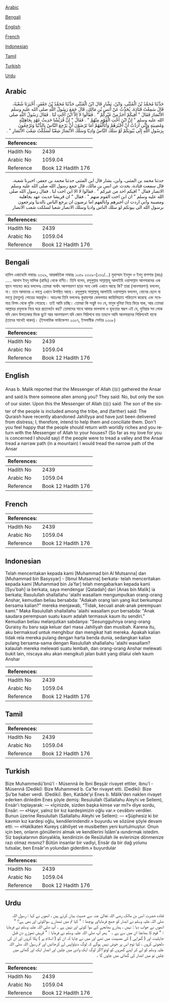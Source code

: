 [Arabic](#arabic)

[Bengali](#bengali)

[English](#english)

[French](#french)

[Indonesian](#indonesian)

[Tamil](#tamil)

[Turkish](#turkish)

[Urdu](#urdu)

## Arabic


<div dir="rtl" lang="ar" style={{fontSize:'larger',backgroundColor:'#f8f9fa',padding:20}}>
حَدَّثَنَا مُحَمَّدُ بْنُ الْمُثَنَّى، وَابْنُ، بَشَّارٍ قَالَ ابْنُ الْمُثَنَّى حَدَّثَنَا مُحَمَّدُ بْنُ جَعْفَرٍ، أَخْبَرَنَا شُعْبَةُ، قَالَ سَمِعْتُ قَتَادَةَ، يُحَدِّثُ عَنْ أَنَسِ بْنِ مَالِكٍ، قَالَ جَمَعَ رَسُولُ اللَّهِ صلى الله عليه وسلم الأَنْصَارَ فَقَالَ ‏"‏ أَفِيكُمْ أَحَدٌ مِنْ غَيْرِكُمْ ‏"‏ ‏.‏ فَقَالُوا لاَ إِلاَّ ابْنُ أُخْتٍ لَنَا ‏.‏ فَقَالَ رَسُولُ اللَّهِ صلى الله عليه وسلم ‏"‏ إِنَّ ابْنَ أُخْتِ الْقَوْمِ مِنْهُمْ ‏"‏ ‏.‏ فَقَالَ ‏"‏ إِنَّ قُرَيْشًا حَدِيثُ عَهْدٍ بِجَاهِلِيَّةٍ وَمُصِيبَةٍ وَإِنِّي أَرَدْتُ أَنْ أَجْبُرَهُمْ وَأَتَأَلَّفَهُمْ أَمَا تَرْضَوْنَ أَنْ يَرْجِعَ النَّاسُ بِالدُّنْيَا وَتَرْجِعُونَ بِرَسُولِ اللَّهِ إِلَى بُيُوتِكُمْ لَوْ سَلَكَ النَّاسُ وَادِيًا وَسَلَكَ الأَنْصَارُ شِعْبًا لَسَلَكْتُ شِعْبَ الأَنْصَارِ ‏"‏ ‏.‏
</div>
<div style={{backgroundColor:'#f8f9fa',padding:20, marginBottom: 10}}><table> <thead> <tr> <th>References:</th> <th></th> </tr> </thead> <tbody><tr><td>Hadith No</td><td>2439</td></tr><tr><td>Arabic No</td><td>1059.04</td></tr><tr><td>Reference</td><td>Book 12 Hadith 176</td></tr></tbody></table></div>


<div dir="rtl" lang="ar" style={{fontSize:'larger',backgroundColor:'#f8f9fa',padding:20}}>
حدثنا محمد بن المثنى، وابن، بشار قال ابن المثنى حدثنا محمد بن جعفر، اخبرنا شعبة، قال سمعت قتادة، يحدث عن انس بن مالك، قال جمع رسول الله صلى الله عليه وسلم الانصار فقال " افيكم احد من غيركم " . فقالوا لا الا ابن اخت لنا . فقال رسول الله صلى الله عليه وسلم " ان ابن اخت القوم منهم " . فقال " ان قريشا حديث عهد بجاهلية ومصيبة واني اردت ان اجبرهم واتالفهم اما ترضون ان يرجع الناس بالدنيا وترجعون برسول الله الى بيوتكم لو سلك الناس واديا وسلك الانصار شعبا لسلكت شعب الانصار
</div>
<div style={{backgroundColor:'#f8f9fa',padding:20, marginBottom: 10}}><table> <thead> <tr> <th>References:</th> <th></th> </tr> </thead> <tbody><tr><td>Hadith No</td><td>2439</td></tr><tr><td>Arabic No</td><td>1059.04</td></tr><tr><td>Reference</td><td>Book 12 Hadith 176</td></tr></tbody></table></div>

## Bengali


<div dir="ltr" lang="bn" style={{fontSize:'larger',backgroundColor:'#f8f9fa',padding:20}}>
হাদিস একাডেমি নাম্বারঃ ২৩২৯, আন্তর্জাতিক নাম্বারঃ ১০৫৯ ২৩২৯-(১৩৩/...) মুহাম্মাদ ইবনুল ও ইবনু বাশশার (রহঃ) ..... আনাস ইবনু মালিক (রাযিঃ) থেকে বর্ণিত। তিনি বলেন, রসূলুল্লাহ সাল্লাল্লাহু আলাইহি ওয়াসাল্লাম আনসারদের এক স্থানে সমবেত করে বললেনঃ তোমরা অর্থাৎ আনসারগণ ছাড়া অন্য কেউ এখানে আছে কি? তারা (আনসারগণ) বললেন, না। তবে আমাদের এ ভাগ্নে এখানে উপস্থিত আছে। রসূলুল্লাহ সাল্লাল্লাহু আলাইহি ওয়াসাল্লাম বললেন, বোনের ছেলে বা ভাগ্নে (মাতুল) গোত্রের অন্তর্ভুক্ত। অতঃপর তিনি বললেনঃ কুরায়শরা কেবলমাত্র জাহিলিয়্যাত পরিত্যাগ করেছে এবং সবেমাত্র বিপদ থেকে মুক্তি পেয়েছে। তাই আমি চাচ্ছি। তোমরা কি সন্তুষ্ট নও যে, মানুষ দুনিয়া নিয়ে ফিরে যাক, আর তোমরা আল্লাহর রসূলকে নিয়ে ঘরে প্রত্যাবর্তন কর? তোমাদের সাথে আমার ভালবাসা ও হৃদ্যতার স্বরূপ এই যে, দুনিয়ার সব লোক যদি কোন উপত্যকার দিকে ছুটে আর আনসারগণ যদি কোন গিরিপথে যায় তাহলে আমি আনসারদের গিরিপথেই যাবো (তাদের সাথেই থাকব)। (ইসলামিক ফাউন্ডেশন ২৩০৭, ইসলামীক সেন্টার ২৩০৮)
</div>
<div style={{backgroundColor:'#f8f9fa',padding:20, marginBottom: 10}}><table> <thead> <tr> <th>References:</th> <th></th> </tr> </thead> <tbody><tr><td>Hadith No</td><td>2439</td></tr><tr><td>Arabic No</td><td>1059.04</td></tr><tr><td>Reference</td><td>Book 12 Hadith 176</td></tr></tbody></table></div>

## English


<div dir="ltr" lang="en" style={{fontSize:'larger',backgroundColor:'#f8f9fa',padding:20}}>
Anas b. Malik reported that the Messenger of Allah (ﷺ) gathered the Ansar and said:Is there someone alien among you? They said: No, but only the son of our sister. Upon this the Messenger of Allah (ﷺ) said: The son of the sister of the people is included among the tribe, and (farther) said: The Quraish have recently abandoned Jahillyya and have just been delivered from distress; I, therefore, intend to help them and conciliate them. Don't you feel happy that the people should return with worldly riches and you return with the Messenger of Allah to your houses? (So far as my love for you is concerned I should say) if the people were to tread a valley and the Ansar tread a narraw path (in a mountain) I would tread the narrow path of the Ansar
</div>
<div style={{backgroundColor:'#f8f9fa',padding:20, marginBottom: 10}}><table> <thead> <tr> <th>References:</th> <th></th> </tr> </thead> <tbody><tr><td>Hadith No</td><td>2439</td></tr><tr><td>Arabic No</td><td>1059.04</td></tr><tr><td>Reference</td><td>Book 12 Hadith 176</td></tr></tbody></table></div>

## French


<div dir="ltr" lang="fr" style={{fontSize:'larger',backgroundColor:'#f8f9fa',padding:20}}>

</div>
<div style={{backgroundColor:'#f8f9fa',padding:20, marginBottom: 10}}><table> <thead> <tr> <th>References:</th> <th></th> </tr> </thead> <tbody><tr><td>Hadith No</td><td>2439</td></tr><tr><td>Arabic No</td><td>1059.04</td></tr><tr><td>Reference</td><td>Book 12 Hadith 176</td></tr></tbody></table></div>

## Indonesian


<div dir="ltr" lang="id" style={{fontSize:'larger',backgroundColor:'#f8f9fa',padding:20}}>
Telah menceritakan kepada kami [Muhammad bin Al Mutsanna] dan [Muhammad bin Basysyar] - [Ibnul Mutsanna] berkata- telah menceritakan kepada kami [Muhammad bin Ja'far] telah mengabarkan kepada kami [Syu'bah] ia berkata, saya mendengar [Qatadah] dari [Anas bin Malik] ia berkata; Rasulullah shallallahu 'alaihi wasallam mengumpulkan orang-orang Anshar, kemudian beliau bersabda: "Adakah orang lain yang ikut berkumpul bersama kalian?" mereka menjawab, "Tidak, kecuali anak-anak perempuan kami." Maka Rasulullah shallallahu 'alaihi wasallam pun bersabda: "Anak saudara perempuan suatu kaum adalah termasuk kaum itu sendiri." Kemudian beliau melanjutkan sabdanya: "Sesungguhnya orang-orang Quraisy itu baru saja keluar dari masa Jahiliyah dan musibah. Karena itu, aku bermaksud untuk menghibur dan mengikat hati mereka. Apakah kalian tidak rela mereka pulang dengan harta benda dunia, sedangkan kalian pulang bersama-sama dengan Rasulullah shallallahu 'alaihi wasallam? kalaulah mereka melewati suatu lembah, dan orang-orang Anshar melewati bukit lain, niscaya aku akan mengikuti jalan bukit yang dilalui oleh kaum Anshar
</div>
<div style={{backgroundColor:'#f8f9fa',padding:20, marginBottom: 10}}><table> <thead> <tr> <th>References:</th> <th></th> </tr> </thead> <tbody><tr><td>Hadith No</td><td>2439</td></tr><tr><td>Arabic No</td><td>1059.04</td></tr><tr><td>Reference</td><td>Book 12 Hadith 176</td></tr></tbody></table></div>

## Tamil


<div dir="ltr" lang="ta" style={{fontSize:'larger',backgroundColor:'#f8f9fa',padding:20}}>

</div>
<div style={{backgroundColor:'#f8f9fa',padding:20, marginBottom: 10}}><table> <thead> <tr> <th>References:</th> <th></th> </tr> </thead> <tbody><tr><td>Hadith No</td><td>2439</td></tr><tr><td>Arabic No</td><td>1059.04</td></tr><tr><td>Reference</td><td>Book 12 Hadith 176</td></tr></tbody></table></div>

## Turkish


<div dir="ltr" lang="tr" style={{fontSize:'larger',backgroundColor:'#f8f9fa',padding:20}}>
Bize Muhammedü'bnü'l - Müsennâ ile İbni Beşşâr rivayet ettiler, ibnu'l - Müsennâ (Dediki): Bize Muhammed b. Ca'fer rivayet etti. (Dediki): Bize Şu'be haber verdi. (Dediki). Ben, Katâde'yi Enes b. Mâlik'den naklen rivayet ederken dinledim Enes şöyle demiş: Resulullah (Sallallahu Aleyhi ve Sellem), Ensâr'ı toplayarak: — «İçinizde, sizden başka kimse var mı?» diye sordu, Ensâr: — «Hayır, yalnız bir kız kardeşimizin oğlu var.» cevâbını verdiler. Bunun üzerine Resulullah (Sallallahu Aleyhi ve Sellem): — «Şüphesiz ki bir kavmin kız kardeşi oğlu, kendilerindendir.» buyurdu ve sözüne şöyle devam etti: — «Hakîkaten Kureyş câhiliyet ve musibetten yeni kurtulmuştur. Onun için ben, onların gönüllerini almak ve kendilerini İslâm'a ısındırmak istedim. Siz başkalarının dünyalıkla, kendinizin de Resûlullah ile evlerinize dönmenize razı olmaz mısınız? Bütün insanlar bir vadiyi, Ensâr da bir dağ yolunu tutsalar, ben Ensâr'ın yolundan giderdim.» buyurdular
</div>
<div style={{backgroundColor:'#f8f9fa',padding:20, marginBottom: 10}}><table> <thead> <tr> <th>References:</th> <th></th> </tr> </thead> <tbody><tr><td>Hadith No</td><td>2439</td></tr><tr><td>Arabic No</td><td>1059.04</td></tr><tr><td>Reference</td><td>Book 12 Hadith 176</td></tr></tbody></table></div>

## Urdu


<div dir="rtl" lang="ur" style={{fontSize:'larger',backgroundColor:'#f8f9fa',padding:20}}>
قتادہ حضرت انس بن مالک رضی اللہ تعالیٰ عنہ سے حدیث بیان کرتے ہیں ، انھوں نے کہا : رسول اللہ صلی اللہ علیہ وسلم نے انصار کو جمع فرمایااور پوچھا : " کیا تم میں تمھارے سواکوئی اور بھی ہے؟ " انھوں نے جواب دیا : نہیں ، ہمارے بھانجے کے سوا کوئی اور نہیں ہے ۔ آپ صلی اللہ علیہ وسلم نے فرمایا : " قوم کا بھانجا ان میں سے ہے ۔ " پھر آپ صلی اللہ علیہ وسلم نے فرمایا : " قریش تھوڑے دن قبل جاہلیت اور ( گمراہی ) کی مصیبت میں تھے اور میں نے چاہا کہ ان کو ( اسلام پر ) پکا کروں اور ان کی دلجوئی کروں ، کیا توم اس پر خوش نہیں ہوگے کہ لوگ دنیاواپس لے کرجائیں اور تم رسول اللہ صلی اللہ علیہ وسلم کو لے کر اپنے گھروں کو لوٹو؟اگر لوگ ایک وادی میں چلیں اور انصار ایک اور گھاٹی میں چلیں تو میں انصار کی گھاٹی میں چلوں گا ۔
</div>
<div style={{backgroundColor:'#f8f9fa',padding:20, marginBottom: 10}}><table> <thead> <tr> <th>References:</th> <th></th> </tr> </thead> <tbody><tr><td>Hadith No</td><td>2439</td></tr><tr><td>Arabic No</td><td>1059.04</td></tr><tr><td>Reference</td><td>Book 12 Hadith 176</td></tr></tbody></table></div>